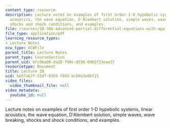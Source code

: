 ```yaml
---
content_type: resource
description: Lecture notes on examples of first order 1-D hypebolic systems, linear
  acoustics, the wave equation, D'Alembert solution, simple waves, wave breaking,
  shocks and shock conditions, and examples.
file: /courses/18-306-advanced-partial-differential-equations-with-applications-fall-2009/bb57ab7f55d703b9f893bcb9a3e0bf21_MIT18_306f09_lec20.pdf
file_type: application/pdf
learning_resource_types:
- Lecture Notes
ocw_type: OCWFile
parent_title: Lecture Notes
parent_type: CourseSection
parent_uid: bfc0bab0-da28-f90c-6556-69b5f33eae57
resourcetype: Document
title: Lecture 20
uid: bb57ab7f-55d7-03b9-f893-bcb9a3e0bf21
video_files:
  video_thumbnail_file: null
video_metadata:
  youtube_id: null
---
```

Lecture notes on examples of first order 1-D hypebolic systems, linear acoustics, the wave equation, D'Alembert solution, simple waves, wave breaking, shocks and shock conditions, and examples.

